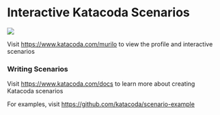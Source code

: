 # Interactive Katacoda Scenarios

[![](http://shields.katacoda.com/katacoda/murilo/count.svg)](https://www.katacoda.com/murilo "Get your profile on Katacoda.com")

Visit https://www.katacoda.com/murilo to view the profile and interactive scenarios

### Writing Scenarios
Visit https://www.katacoda.com/docs to learn more about creating Katacoda scenarios

For examples, visit https://github.com/katacoda/scenario-example
